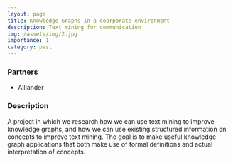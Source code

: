 ```yaml
---
layout: page
title: Knowledge Graphs in a coorporate environment
description: Text mining for communication
img: /assets/img/2.jpg
importance: 1
category: past
---
```



### Partners
* Alliander


### Description

A project in which we research how we can use text mining to improve knowledge graphs, and how we can use existing structured information on concepts to improve text mining.
The goal is to make useful knowledge graph applications that both make use of formal definitions and actual interpretation of concepts.
